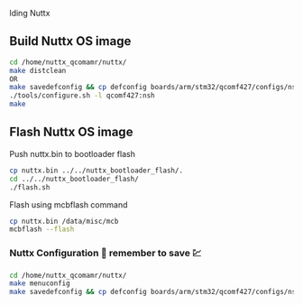 lding Nuttx

## Build Nuttx OS image

```bash
cd /home/nuttx_qcomamr/nuttx/
make distclean 
OR 
make savedefconfig && cp defconfig boards/arm/stm32/qcomf427/configs/nsh/defconfig
./tools/configure.sh -l qcomf427:nsh
make
```

## Flash Nuttx OS image

Push nuttx.bin to bootloader flash

```bash
cp nuttx.bin ../../nuttx_bootloader_flash/.
cd ../../nuttx_bootloader_flash/    
./flash.sh
```

 Flash using mcbflash command

```bash
cp nuttx.bin /data/misc/mcb
mcbflash --flash
```

### Nuttx Configuration 🤪 remember to save 💹

```bash
cd /home/nuttx_qcomamr/nuttx/
make menuconfig
make savedefconfig && cp defconfig boards/arm/stm32/qcomf427/configs/nsh/defconfig
```
